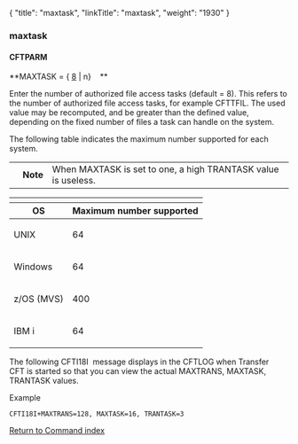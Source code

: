 {
    "title": "maxtask",
    "linkTitle": "maxtask",
    "weight": "1930"
}<span id="maxtask"></span>

### maxtask

#### CFTPARM

**MAXTASK = { <u>8</u>
| n}    **

Enter the number of authorized file access tasks (default = 8). This refers to the number of authorized file access tasks, for example CFTTFIL. The used value may be recomputed, and be greater than the defined value, depending on the fixed number of files a task can handle on the system.

The following table indicates the maximum number supported for each
system.

<table>
   <tbody>
      <tr>
         <td>         </td>
         <td><span><strong>Note</strong></span>         </td>
         <td>When MAXTASK is set to one, a high TRANTASK value is useless.         </td>
      </tr>
   </tbody>
</table>

<table>
   <th>
      <tr>
<th>OS         </th>
<th>Maximum number supported         </th>
      </tr>
   </thead>
   <tbody>
      <tr>
         <td><p>UNIX </p>         </td>
         <td><p>64</p>         </td>
      </tr>
      <tr>
         <td><p>Windows </p>         </td>
         <td><p>64</p>         </td>
      </tr>
      <tr>
         <td><p>z/OS (MVS)</p>         </td>
         <td><p>400</p>         </td>
      </tr>
      <tr>
         <td><p>IBM i</p>         </td>
         <td><p>64</p>         </td>
      </tr>
   </tbody>
</table>

The following CFTI18I  message displays in the CFTLOG when Transfer CFT is started so that you can view the actual MAXTRANS, MAXTASK, TRANTASK values.

Example



    CFTI18I+MAXTRANS=128, MAXTASK=16, TRANTASK=3

[Return to Command index](../../)
